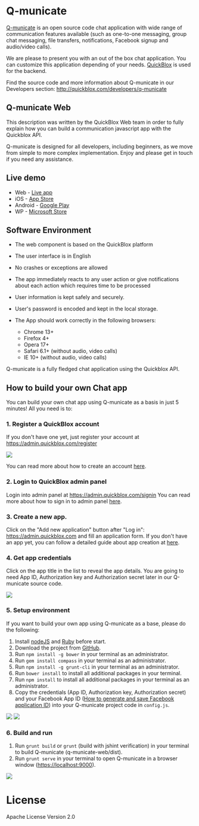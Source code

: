 # Q-municate

[Q-municate](https://q-municate.com) is an open source code chat application with wide range of communication features available (such as one-to-one messaging, group chat messaging, file transfers, notifications, Facebook signup and audio/video calls).

We are please to present you with an out of the box chat application. You can customize this application depending of your needs. [QuickBlox](https://quickblox.com) is used for the backend.

Find the source code and more information about Q-municate in our Developers section: <http://quickblox.com/developers/q-municate>

## Q-municate Web

This description was written by the QuickBlox Web team in order to fully explain how you can build a communication javascript app with the Quickblox API.

Q-municate is designed for all developers, including beginners, as we move from simple to more complex implementation. Enjoy and please get in touch if you need any assistance.

## Live demo

- Web - [Live app](https://qm.quickblox.com/)
- iOS - [App Store](https://itunes.apple.com/us/app/q-municate/id909698517?mt=8)
- Android - [Google Play](https://play.google.com/store/apps/details?id=com.quickblox.q_municate)
- WP - [Microsoft Store](https://www.microsoft.com/en-us/store/apps/q-municate-messenger/9nblggh5jqnb)

## Software Environment

- The web component is based on the QuickBlox platform
- The user interface is in English
- No crashes or exceptions are allowed
- The app immediately reacts to any user action or give notifications about each action which requires time to be processed
- User information is kept safely and securely.

- User's password is encoded and kept in the local storage.

- The App should work correctly in the following browsers:

  - Chrome 13+
  - Firefox 4+
  - Opera 17+
  - Safari 6.1+ (without audio, video calls)
  - IE 10+ (without audio, video calls)

Q-municate is a fully fledged chat application using the Quickblox API.

## How to build your own Chat app

You can build your own chat app using Q-municate as a basis in just 5 minutes! All you need is to:

### 1\. Register a QuickBlox account

If you don't have one yet, just register your account at <https://admin.quickblox.com/register>

![](http://quickblox.com/developers//images/7/70/Register_your_account.jpg)

You can read more about how to create an account [here](https://quickblox.com/developers/5_Minute_Guide#Create_your_QuickBlox_account).

### 2\. Login to QuickBlox admin panel

Login into admin panel at <https://admin.quickblox.com/signin> You can read more about how to sign in to admin panel [here](https://quickblox.com/developers/5_Minute_Guide#Sign_in_to_the_admin_panel).

### 3\. Create a new app.

Click on the "Add new application" button after "Log in": <https://admin.quickblox.com> and fill an application form. If you don't have an app yet, you can follow a detailed guide about app creation at [here](https://quickblox.com/developers/5_Minute_Guide#Create_an_app_in_the_admin_panel).

### 4\. Get app credentials

Click on the app title in the list to reveal the app details. You are going to need App ID, Authorization key and Authorization secret later in our Q-municate source code.

![](https://quickblox.com/developers//images/e/e3/Info_about_app.jpg)

### 5\. Setup environment

If you want to build your own app using Q-municate as a base, please do the following:

1. Install [nodeJS](https://nodejs.org/en/download/) and [Ruby](https://www.ruby-lang.org/en/downloads) before start.
2. Download the project from [GitHub](https://github.com/QuickBlox/q-municate-web/archive/master.zip).
3. Run `npm install -g bower` in your terminal as an administrator.
4. Run `gem install compass` in your terminal as an administrator.
5. Run `npm install -g grunt-cli` in your terminal as an administrator.
6. Run `bower install` to install all additional packages in your terminal.
7. Run `npm install` to install all additional packages in your terminal as an administrator.
8. Copy the credentials (App ID, Authorization key, Authorization secret) and your Facebook App ID ([How to generate and save Facebook application ID](https://quickblox.com/developers/How_to_generate_and_save_Facebook_application_ID)) into your Q-municate project code in `config.js`.

![](https://quickblox.com/developers//images/9/95/Js_qm_project.png)
![](https://quickblox.com/developers//images/0/05/Endpoints.png)

### 6\. Build and run

1. Run `grunt build` or `grunt` (build with jshint verification) in your terminal to build Q-municate (q-municate-web/dist).
2. Run `grunt serve` in your terminal to open Q-municate in a browser window (<https://localhost:9000>).

![](https://quickblox.com/developers//images/7/7b/Gruntserve.jpg)

# License

Apache License Version 2.0
